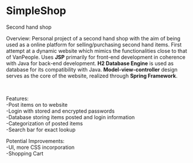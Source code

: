 # SimpleShop
Second hand shop


Overview:
Personal project of a second hand shop with the aim of being used as a online platform for selling/purchasing second hand items. First attempt at a dynamic website which mimics the functionalities close to that of VanPeople. Uses **JSP** primarily for front-end development in coherence with Java for back-end development. **H2 Database Engine** is used as database for its compatibility with Java. **Model-view-controller** design serves as the core of the website, realized through **Spring Framework**.

<br/>

Features: <br/>
-Post items on to website <br/>
-Login with stored and encrypted passwords <br/>
-Database storing items posted and login information <br/>
-Categorization of posted items <br/>
-Search bar for exact lookup <br/>

Potential Improvements: <br/>
-UI, more CSS incorporation <br/>
-Shopping Cart <br/>
